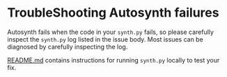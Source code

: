 # TroubleShooting Autosynth failures

Autosynth fails when the code in your `synth.py` fails, so please carefully inspect
the `synth.py` log listed in the issue body.  Most issues can be diagnosed by 
carefully inspecting the log.

[README.md](../synthtool/README.md) contains instructions for running `synth.py` locally
to test your fix.
